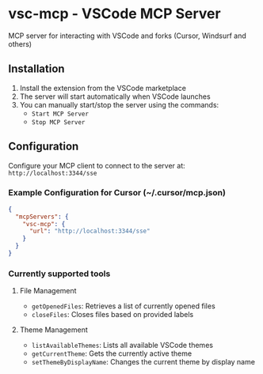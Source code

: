 # vsc-mcp - VSCode MCP Server

MCP server for interacting with VSCode and forks (Cursor, Windsurf and others)

## Installation

1. Install the extension from the VSCode marketplace
2. The server will start automatically when VSCode launches
3. You can manually start/stop the server using the commands:
   - `Start MCP Server`
   - `Stop MCP Server`

## Configuration

Configure your MCP client to connect to the server at: `http://localhost:3344/sse`

### Example Configuration for Cursor (~/.cursor/mcp.json)

```json
{
  "mcpServers": {
    "vsc-mcp": {
      "url": "http://localhost:3344/sse"
    }
  }
}
```

### Currently supported tools

1. File Management

   - `getOpenedFiles`: Retrieves a list of currently opened files
   - `closeFiles`: Closes files based on provided labels

2. Theme Management
   - `listAvailableThemes`: Lists all available VSCode themes
   - `getCurrentTheme`: Gets the currently active theme
   - `setThemeByDisplayName`: Changes the current theme by display name
